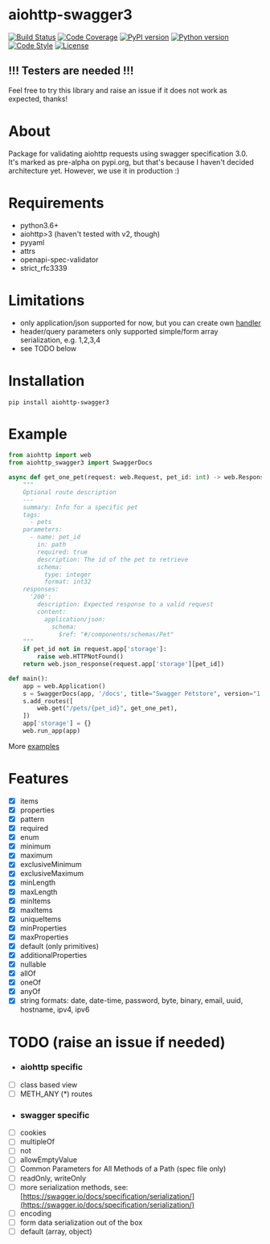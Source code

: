 # aiohttp-swagger3
[![Build Status](https://travis-ci.com/hh-h/aiohttp-swagger3.svg?branch=master)](https://travis-ci.com/hh-h/aiohttp-swagger3)
[![Code Coverage](https://img.shields.io/codecov/c/github/hh-h/aiohttp-swagger3/master.svg?style=flat)](https://codecov.io/github/hh-h/aiohttp-swagger3?branch=master)
[![PyPI version](https://badge.fury.io/py/aiohttp-swagger3.svg)](https://badge.fury.io/py/aiohttp-swagger3)
[![Python version](https://img.shields.io/badge/python-3.6%2B-brightgreen.svg)](https://img.shields.io/badge/python-3.6%2B-brightgreen.svg)
[![Code Style](https://img.shields.io/badge/code%20style-black-black.svg)](https://github.com/ambv/black)
[![License](https://img.shields.io/pypi/l/aiohttp-swagger3.svg)](https://www.apache.org/licenses/LICENSE-2.0)

## !!! Testers are needed !!!
Feel free to try this library and raise an issue if it does not work as expected, thanks!

# About
Package for validating aiohttp requests using swagger specification 3.0.  
It's marked as pre-alpha on pypi.org, but that's because I haven't decided architecture yet. However, we use it in production :)

# Requirements
- python3.6+
- aiohttp>3 (haven't tested with v2, though)
- pyyaml
- attrs
- openapi-spec-validator
- strict_rfc3339

# Limitations
- only application/json supported for now, but you can create own [handler](https://github.com/hh-h/aiohttp-swagger3/tree/master/examples/custom_handler)
- header/query parameters only supported simple/form array serialization, e.g. 1,2,3,4
- see TODO below

# Installation
`pip install aiohttp-swagger3`

# Example
```python
from aiohttp import web
from aiohttp_swagger3 import SwaggerDocs

async def get_one_pet(request: web.Request, pet_id: int) -> web.Response:
    """
    Optional route description
    ---
    summary: Info for a specific pet
    tags:
      - pets
    parameters:
      - name: pet_id
        in: path
        required: true
        description: The id of the pet to retrieve
        schema:
          type: integer
          format: int32
    responses:
      '200':
        description: Expected response to a valid request
        content:
          application/json:
            schema:
              $ref: "#/components/schemas/Pet"
    """
    if pet_id not in request.app['storage']:
        raise web.HTTPNotFound()
    return web.json_response(request.app['storage'][pet_id])

def main():
    app = web.Application()
    s = SwaggerDocs(app, '/docs', title="Swagger Petstore", version="1.0.0", components="components.yaml")
    s.add_routes([
        web.get("/pets/{pet_id}", get_one_pet),
    ])
    app['storage'] = {}
    web.run_app(app)
```
More [examples](https://github.com/hh-h/aiohttp-swagger3/tree/master/examples)

# Features
- [x] items
- [x] properties
- [x] pattern
- [x] required
- [x] enum
- [x] minimum
- [x] maximum
- [x] exclusiveMinimum
- [x] exclusiveMaximum
- [x] minLength
- [x] maxLength
- [x] minItems
- [x] maxItems
- [x] uniqueItems
- [x] minProperties
- [x] maxProperties
- [x] default (only primitives)
- [x] additionalProperties
- [x] nullable
- [x] allOf
- [x] oneOf
- [x] anyOf
- [x] string formats: date, date-time, password, byte, binary, email, uuid, hostname, ipv4, ipv6

# TODO (raise an issue if needed)

- ### aiohttp specific
- [ ] class based view
- [ ] METH_ANY (*) routes

- ### swagger specific
- [ ] cookies
- [ ] multipleOf
- [ ] not 
- [ ] allowEmptyValue
- [ ] Common Parameters for All Methods of a Path (spec file only)
- [ ] readOnly, writeOnly
- [ ] more serialization methods, see: [https://swagger.io/docs/specification/serialization/](https://swagger.io/docs/specification/serialization/)
- [ ] encoding
- [ ] form data serialization out of the box
- [ ] default (array, object)
